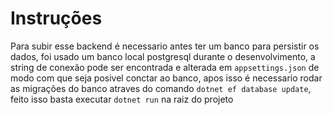 # Instruções
Para subir esse backend é necessario antes ter um banco para persistir os dados, foi usado um banco local postgresql durante o desenvolvimento, a string de conexão pode ser encontrada e alterada em `appsettings.json` de modo com que seja posivel conctar ao banco, apos isso é necessario rodar as migrações do banco atraves do comando `dotnet ef database update`, feito isso basta executar `dotnet run` na raiz do projeto